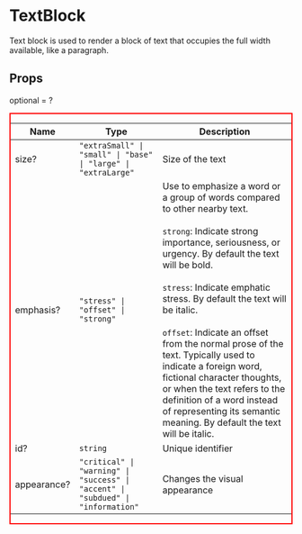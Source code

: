# TextBlock

Text block is used to render a block of text that occupies the full width available, like a paragraph.

## Props
optional = ?


<div style="border: 2px red solid;">

| Name | Type | Description |
| --- | --- | --- |
| size? | <code>"extraSmall" &#124; "small" &#124; "base" &#124; "large" &#124; "extraLarge"</code> | Size of the text  |
| emphasis? | <code>"stress" &#124; "offset" &#124; "strong"</code> | Use to emphasize a word or a group of words compared to other nearby text.<br /><br />`strong`: Indicate strong importance, seriousness, or urgency. By default the text will be bold.<br /><br />`stress`: Indicate emphatic stress. By default the text will be italic.<br /><br />`offset`: Indicate an offset from the normal prose of the text. Typically used to indicate a foreign word, fictional character thoughts, or when the text refers to the definition of a word instead of representing its semantic meaning. By default the text will be italic.  |
| id? | <code>string</code> | Unique identifier  |
| appearance? | <code>"critical" &#124; "warning" &#124; "success" &#124; "accent" &#124; "subdued" &#124; "information"</code> | Changes the visual appearance  |

</div>